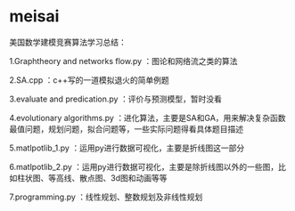 # meisai
美国数学建模竞赛算法学习总结：

1.Graphtheory and networks flow.py ：图论和网络流之类的算法

2.SA.cpp ：c++写的一道模拟退火的简单例题

3.evaluate and predication.py ：评价与预测模型，暂时没看

4.evolutionary algorithms.py ：进化算法，主要是SA和GA，用来解决复杂函数最值问题，规划问题，拟合问题等，一些实际问题得看具体题目描述

5.matlpotlib_1.py ：运用py进行数据可视化，主要是折线图这一部分

6.matlpotlib_2.py ：运用py进行数据可视化，主要是除折线图以外的一些图，比如柱状图、等高线、散点图、3d图和动画等等

7.programming.py ：线性规划、整数规划及非线性规划
